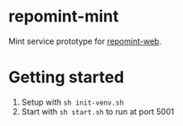 # repomint-mint

Mint service prototype for [repomint-web](https://github.com/repomint/repomint-web).

# Getting started

1. Setup with `sh init-venv.sh`
2. Start with `sh start.sh` to run at port 5001